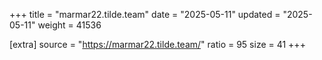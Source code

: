 +++
title = "marmar22.tilde.team"
date = "2025-05-11"
updated = "2025-05-11"
weight = 41536

[extra]
source = "https://marmar22.tilde.team/"
ratio = 95
size = 41
+++
